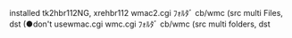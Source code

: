 installed tk2hbr112NG, xrehbr112
wmac2.cgi ﾌｫﾙﾀﾞ cb/wmc (src multi Files, dst		(●don't usewmac.cgi
wmc.cgi   ﾌｫﾙﾀﾞ cb/wmc (src multi folders, dst

